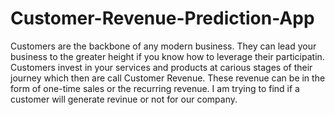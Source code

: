 # Customer-Revenue-Prediction-App

Customers are the backbone of any modern business. They can lead your business to the greater height if you know how to leverage their participatin.
Customers invest in your services and products at carious stages of their journey which then are call Customer Revenue.
These revenue can be in the form of one-time sales or the recurring revenue.
I am trying to find if a customer will generate revinue or not for our company.  
